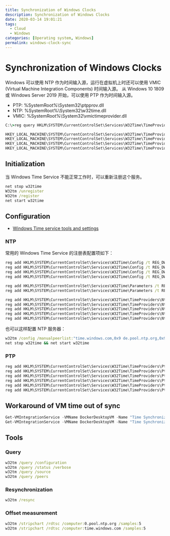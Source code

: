 ```yaml
---
title: Synchronization of Windows Clocks
description: Synchronization of Windows Clocks
date: 2020-03-14 19:01:21
tags:
  - Cloud
  - Windows
categories: [Operating system, Windows]
permalink: windows-clock-sync
---
```


# Synchronization of Windows Clocks


Windows 可以使用 NTP 作为时间输入源，运行在虚拟机上时还可以使用 VMIC (Virtual Machine Integration Components) 时间输入源。
从 Windows 10 1809 或 Windows Server 2019 开始，可以使用 PTP 作为时间输入源。

- PTP: %SystemRoot%\System32\ptpprov.dll
- NTP: %SystemRoot%\System32\w32time.dll
- VMIC: %SystemRoot%\System32\vmictimeprovider.dll

```cmd
C:\>reg query HKLM\SYSTEM\CurrentControlSet\Services\W32Time\TimeProviders

HKEY_LOCAL_MACHINE\SYSTEM\CurrentControlSet\Services\W32Time\TimeProviders\NtpClient
HKEY_LOCAL_MACHINE\SYSTEM\CurrentControlSet\Services\W32Time\TimeProviders\NtpServer
HKEY_LOCAL_MACHINE\SYSTEM\CurrentControlSet\Services\W32Time\TimeProviders\PtpClient
HKEY_LOCAL_MACHINE\SYSTEM\CurrentControlSet\Services\W32Time\TimeProviders\VMICTimeProvider
```

## Initialization

当 Windows Time Service 不能正常工作时，可以重新注册这个服务。


```cmd
net stop w32time
W32tm /unregister
W32tm /register
net start w32time
```

## Configuration

- [Windows Time service tools and settings](https://docs.microsoft.com/en-us/windows-server/networking/windows-time-service/windows-time-service-tools-and-settings)

### NTP

常用的 Windows Time Service 的注册表配置项如下：
```cmd
reg add HKLM\SYSTEM\CurrentControlSet\Services\W32Time\Config /t REG_DWORD /v AnnounceFlags /d 10 /f
reg add HKLM\SYSTEM\CurrentControlSet\Services\W32Time\Config /t REG_DWORD /v EventLogFlags /d 3 /f
reg add HKLM\SYSTEM\CurrentControlSet\Services\W32Time\Config /t REG_DWORD /v MinPollInterval /d 4 /f
reg add HKLM\SYSTEM\CurrentControlSet\Services\W32Time\Config /t REG_DWORD /v MaxPollInterval /d 6 /f

reg add HKLM\SYSTEM\CurrentControlSet\Services\W32Time\Parameters /t REG_SZ /v Type /d NTP /f
reg add HKLM\SYSTEM\CurrentControlSet\Services\W32Time\Parameters /t REG_SZ /v NtpServer /d "time.windows.com,0x9 de.pool.ntp.org,0x9 us.pool.ntp.org,0x9 jp.pool.ntp.org,0x9" /f

reg add HKLM\SYSTEM\CurrentControlSet\Services\W32Time\TimeProviders\NtpClient /t REG_DWORD /v Enabled /d 1 /f
reg add HKLM\SYSTEM\CurrentControlSet\Services\W32Time\TimeProviders\NtpClient /t REG_EXPAND_SZ /v DllName /d "%SystemRoot%\System32\w32time.dll" /f
reg add HKLM\SYSTEM\CurrentControlSet\Services\W32Time\TimeProviders\NtpClient /t REG_EXPAND_SZ /v DllName /d "C:\WINDOWS\SYSTEM32\w32time.DLL" /f
reg add HKLM\SYSTEM\CurrentControlSet\Services\W32Time\TimeProviders\NtpClient /t REG_DWORD /v EventLogFlags /d 3 /f
reg add HKLM\SYSTEM\CurrentControlSet\Services\W32Time\TimeProviders\NtpClient /t REG_DWORD /v InputProvider /d 1 /f
```

也可以这样配置 NTP 服务器：

```cmd
w32tm /config /manualpeerlist:"time.windows.com,0x9 de.pool.ntp.org,0x9 us.pool.ntp.org,0x9 jp.pool.ntp.org,0x9" /syncfromflags:manual /update
net stop w32time && net start w32time
```

### PTP

```cmd
reg add HKLM\SYSTEM\CurrentControlSet\Services\W32Time\TimeProviders\PtpClient /t REG_SZ /v PtpMasters /d "10.10.10.10 10.10.10.11" /f
reg add HKLM\SYSTEM\CurrentControlSet\Services\W32Time\TimeProviders\PtpClient /t REG_DWORD /v Enabled /d 1 /f
reg add HKLM\SYSTEM\CurrentControlSet\Services\W32Time\TimeProviders\PtpClient /t REG_DWORD /v InputProvider /d 1 /f
reg add HKLM\SYSTEM\CurrentControlSet\Services\W32Time\TimeProviders\PtpClient /t REG_EXPAND_SZ /v DllName /d "%SystemRoot%\System32\ptpprov.dll" /f
reg add HKLM\SYSTEM\CurrentControlSet\Services\W32Time\TimeProviders\PtpClient /t REG_DWORD /v DelayPollInterval /d 0x3e80 /f
reg add HKLM\SYSTEM\CurrentControlSet\Services\W32Time\TimeProviders\PtpClient /t REG_DWORD /v AnnounceInterval /d 0x0fa0 /f
```

## Workaround of VM time out of sync

```PowerShell
Get-VMIntegrationService -VMName DockerDesktopVM -Name "Time Synchronization" | Disable-VMIntegrationService
Get-VMIntegrationService -VMName DockerDesktopVM -Name "Time Synchronization" | Enable-VMIntegrationService
```

## Tools

### Query

```cmd
w32tm /query /configuration
w32tm /query /status /verbose
w32tm /query /source
w32tm /query /peers
```

### Resynchronization

```cmd
w32tm /resync
```

### Offset measurement

```cmd
w32tm /stripchart /rdtsc /computer:0.pool.ntp.org /samples:5
w32tm /stripchart /rdtsc /computer:time.windows.com /samples:5
```
